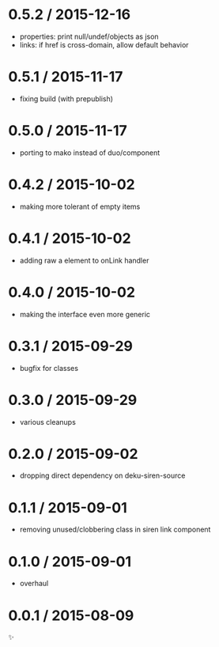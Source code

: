 
0.5.2 / 2015-12-16
==================

  * properties: print null/undef/objects as json
  * links: if href is cross-domain, allow default behavior

0.5.1 / 2015-11-17
==================

  * fixing build (with prepublish)

0.5.0 / 2015-11-17
==================

  * porting to mako instead of duo/component

0.4.2 / 2015-10-02
==================

  * making more tolerant of empty items

0.4.1 / 2015-10-02
==================

  * adding raw a element to onLink handler

0.4.0 / 2015-10-02
==================

  * making the interface even more generic

0.3.1 / 2015-09-29
==================

  * bugfix for classes

0.3.0 / 2015-09-29
==================

  * various cleanups

0.2.0 / 2015-09-02
==================

  * dropping direct dependency on deku-siren-source

0.1.1 / 2015-09-01
==================

  * removing unused/clobbering class in siren link component

0.1.0 / 2015-09-01
==================

  * overhaul

0.0.1 / 2015-08-09
==================

:sparkles:
